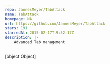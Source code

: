 ```yaml
---
repo: JannesMeyer/TabAttack
name: TabAttack
homepage: NA
url: https://github.com/JannesMeyer/TabAttack
stars: 191
starredAt: 2015-02-17T19:52:17Z
description: |-
    Advanced Tab management
---
```


[object Object]

